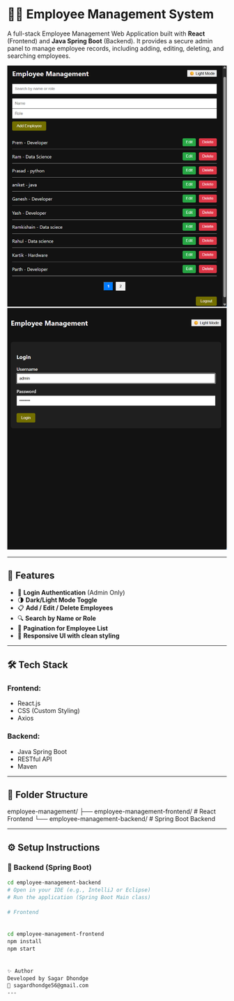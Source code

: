 # 👨‍💼 Employee Management System

A full-stack Employee Management Web Application built with **React** (Frontend) and **Java Spring Boot** (Backend). It provides a secure admin panel to manage employee records, including adding, editing, deleting, and searching employees.

![Dashboard Screenshot](./screenshots/dashboard.png)
![Login Screenshot](./screenshots/login.png)

---

## 🚀 Features

- 🔐 **Login Authentication** (Admin Only)
- 🌗 **Dark/Light Mode Toggle**
- 📋 **Add / Edit / Delete Employees**
- 🔍 **Search by Name or Role**
- 📄 **Pagination for Employee List**
- 📱 **Responsive UI with clean styling**

---

## 🛠️ Tech Stack

### Frontend:
- React.js
- CSS (Custom Styling)
- Axios

### Backend:
- Java Spring Boot
- RESTful API
- Maven

---

## 📂 Folder Structure
employee-management/
├── employee-management-frontend/ # React Frontend
└── employee-management-backend/ # Spring Boot Backend


---

## ⚙️ Setup Instructions

### 🔧 Backend (Spring Boot)

```bash
cd employee-management-backend
# Open in your IDE (e.g., IntelliJ or Eclipse)
# Run the application (Spring Boot Main class)

# Frontend


cd employee-management-frontend
npm install
npm start


✨ Author
Developed by Sagar Dhondge
📧 sagardhondge56@gmail.com
---


